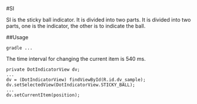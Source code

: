 #SI

SI is the sticky ball indicator. It is divided into two parts. It is divided into two parts, one is the indicator, the other is to indicate the ball.

##Usage

````code
gradle ...
````

The time interval for changing the current item is 540 ms.

````code
private DotIndicatorView dv;
...
dv = (DotIndicatorView) findViewById(R.id.dv_sample);
dv.setSelectedView(DotIndicatorView.STICKY_BALL);
...
dv.setCurrentItem(position);
````

